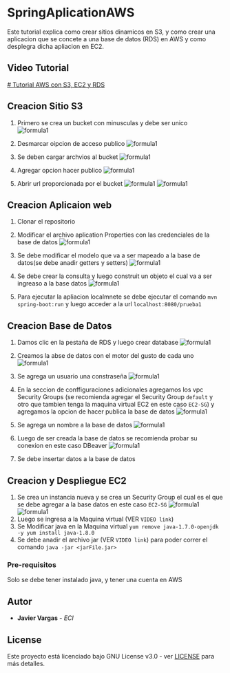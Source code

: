 
# SpringAplicationAWS
  

Este tutorial explica como  crear sitios dinamicos en S3, y como crear una aplicacion que se concete a una base de datos (RDS) en AWS y como desplegra dicha apliacion en EC2.
## Video Tutorial
[# Tutorial AWS con S3, EC2 y RDS](https://www.youtube.com/watch?v=cy3mKWm5g6g)
## Creacion Sitio S3

 1. Primero se crea un bucket con minusculas y debe ser unico  
![formula1](Fotos/1.PNG)
 
 2. Desmarcar oipcion de acceso publico 
 ![formula1](Fotos/2.PNG)
 
 3. Se deben cargar archvios al bucket
 ![formula1](Fotos/3.PNG)
 4. Agregar opcion hacer publico
 ![formula1](Fotos/4.PNG)
 5. Abrir url proporcionada por el bucket 
 ![formula1](Fotos/5.PNG)
 ![formula1](Fotos/6.PNG)
 

## Creacion Aplicaion web 

 1. Clonar el repositorio
 2. Modificar el archivo aplication Properties con las credenciales de la base de datos
 ![formula1](Fotos/8.PNG)
 
 3. Se debe modificar el modelo que va a ser mapeado a la base de datos(se debe anadir getters y setters)
 ![formula1](Fotos/9.PNG)
 
 4. Se debe crear  la consulta y luego construit un objeto el cual va a ser ingreaso a la base datos 
 ![formula1](Fotos/10.PNG)
 
 5. Para ejecutar la apliacion localmnete se debe ejecutar el comando `mvn spring-boot:run`  y luego acceder a la url `localhost:8080/prueba1`


## Creacion Base de Datos

 1. Damos clic en la pestaña de RDS y luego crear database
 ![formula1](Fotos/11.PNG)
 
 2. Creamos la abse de datos con el motor del gusto  de cada uno 
 ![formula1](Fotos/12.PNG)
 
 3. Se agrega un usuario una constraseña 
 ![formula1](Fotos/13.PNG)
 
 4. En la seccion de conffiguraciones adicionales agregamos los vpc  Security Groups (se recomienda agregar el Security Group `default` y otro que tambien tenga la maquina virtual EC2 en este caso `EC2-SG`) y agregamos la opcion de hacer publica la base de datos
 ![formula1](Fotos/14.PNG)
 5. Se agrega un nombre a la base de datos
 ![formula1](Fotos/15.PNG)
 6. Luego de ser creada la base de datos se recomienda probar su conexion en este caso DBeaver
![formula1](Fotos/16.PNG)
 7. Se debe insertar datos a la base de datos
 
## Creacion y Despliegue EC2
 1. Se crea un instancia nueva y se crea un Security Group el cual es el que se debe agregar a la base datos en este caso `EC2-SG`
 ![formula1](Fotos/7.PNG)
 ![formula1](Fotos/17.PNG)
 3. Luego se ingresa a la Maquina virtual (VER `VIDEO link`)
 4. Se Modificar java en la Maquina virtual `yum remove java-1.7.0-openjdk -y yum install java-1.8.0`
 5. Se debe anadir el archivo jar (VER `VIDEO link`) para poder correr el comando `java -jar <jarFile.jar>`


### Pre-requisitos  
  

Solo se debe tener instalado java, y tener una cuenta en AWS  
  
  
## Autor  
  

* **Javier Vargas** - *ECI*  
  

## License  
  

Este proyecto está licenciado bajo GNU  License v3.0 - ver [LICENSE](LICENSE) para más detalles.  
  


